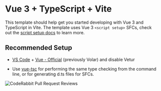 # Vue 3 + TypeScript + Vite

This template should help get you started developing with Vue 3 and TypeScript in Vite. The template uses Vue 3 `<script setup>` SFCs, check out the [script setup docs](https://v3.vuejs.org/api/sfc-script-setup.html#sfc-script-setup) to learn more.

## Recommended Setup

- [VS Code](https://code.visualstudio.com/) + [Vue - Official](https://marketplace.visualstudio.com/items?itemName=Vue.volar) (previously Volar) and disable Vetur

- Use [vue-tsc](https://github.com/vuejs/language-tools/tree/master/packages/tsc) for performing the same type checking from the command line, or for generating d.ts files for SFCs.

![CodeRabbit Pull Request Reviews](https://img.shields.io/coderabbit/prs/github/Muslim0915/vue-fakestore?utm_source=oss&utm_medium=github&utm_campaign=Muslim0915%2Fvue-fakestore&labelColor=171717&color=FF570A&link=https%3A%2F%2Fcoderabbit.ai&label=CodeRabbit+Reviews)

